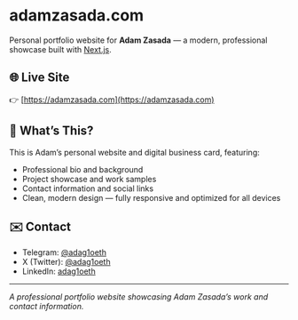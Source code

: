 # adamzasada.com

Personal portfolio website for **Adam Zasada** — a modern, professional showcase built with [Next.js](https://nextjs.org/).

## 🌐 Live Site

👉 [https://adamzasada.com](https://adamzasada.com)

## 📖 What’s This?

This is Adam’s personal website and digital business card, featuring:

- Professional bio and background
- Project showcase and work samples
- Contact information and social links
- Clean, modern design — fully responsive and optimized for all devices

## ✉️ Contact

- Telegram: [@adag1oeth](https://t.me/adag1oeth)
- X (Twitter): [@adag1oeth](https://x.com/adag1oeth)
- LinkedIn: [adag1oeth](https://linkedin.com/in/adag1oeth)

---

_A professional portfolio website showcasing Adam Zasada’s work and contact information._
